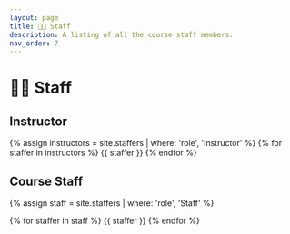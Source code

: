 ```yaml
---
layout: page
title: 👩‍🏫 Staff
description: A listing of all the course staff members.
nav_order: 7
---
```


# 👩‍🏫 Staff

## Instructor

{% assign instructors = site.staffers | where: 'role', 'Instructor' %}
{% for staffer in instructors %}
{{ staffer }}
{% endfor %}

## Course Staff

{% assign staff = site.staffers | where: 'role', 'Staff' %}
<div class="role">
  {% for staffer in staff %}
  {{ staffer }}
  {% endfor %}
</div>
